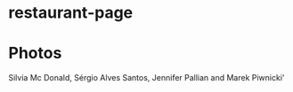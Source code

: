 # restaurant-page

# Photos

Silvia Mc Donald, Sérgio Alves Santos, Jennifer Pallian and Marek Piwnicki'
